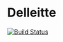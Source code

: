 # Delleitte

[![Build Status](https://travis-ci.org/ale2santos/DevOpsLab-HelloWorld.svg?branch=master)](https://travis-ci.org/ale2santos/DevOpsLab-HelloWorld)
